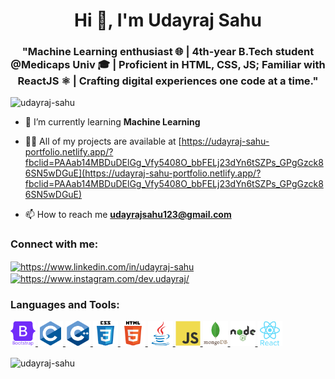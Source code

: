 <h1 align="center">Hi 👋, I'm Udayraj Sahu</h1>
<h3 align="center">"Machine Learning enthusiast 🌐 | 4th-year B.Tech student @Medicaps Univ 🎓 | Proficient in HTML, CSS, JS; Familiar with ReactJS ⚛️ | Crafting digital experiences one code at a time."</h3>

<p align="left"> <img src="https://komarev.com/ghpvc/?username=udayraj-sahu&label=Profile%20views&color=0e75b6&style=flat" alt="udayraj-sahu" /> </p>

- 🌱 I’m currently learning **Machine Learning**

- 👨‍💻 All of my projects are available at [https://udayraj-sahu-portfolio.netlify.app/?fbclid=PAAab14MBDuDElGg_Vfy5408O_bbFELj23dYn6tSZPs_GPgGzck86SN5wDGuE](https://udayraj-sahu-portfolio.netlify.app/?fbclid=PAAab14MBDuDElGg_Vfy5408O_bbFELj23dYn6tSZPs_GPgGzck86SN5wDGuE)

- 📫 How to reach me **udayrajsahu123@gmail.com**

<h3 align="left">Connect with me:</h3>
<p align="left">
<a href="https://linkedin.com/in/https://www.linkedin.com/in/udayraj-sahu" target="blank"><img align="center" src="https://raw.githubusercontent.com/rahuldkjain/github-profile-readme-generator/master/src/images/icons/Social/linked-in-alt.svg" alt="https://www.linkedin.com/in/udayraj-sahu" height="30" width="40" /></a>
<a href="https://instagram.com/https://www.instagram.com/dev.udayraj/" target="blank"><img align="center" src="https://raw.githubusercontent.com/rahuldkjain/github-profile-readme-generator/master/src/images/icons/Social/instagram.svg" alt="https://www.instagram.com/dev.udayraj/" height="30" width="40" /></a>
</p>

<h3 align="left">Languages and Tools:</h3>
<p align="left"> <a href="https://getbootstrap.com" target="_blank" rel="noreferrer"> <img src="https://raw.githubusercontent.com/devicons/devicon/master/icons/bootstrap/bootstrap-plain-wordmark.svg" alt="bootstrap" width="40" height="40"/> </a> <a href="https://www.cprogramming.com/" target="_blank" rel="noreferrer"> <img src="https://raw.githubusercontent.com/devicons/devicon/master/icons/c/c-original.svg" alt="c" width="40" height="40"/> </a> <a href="https://www.w3schools.com/cpp/" target="_blank" rel="noreferrer"> <img src="https://raw.githubusercontent.com/devicons/devicon/master/icons/cplusplus/cplusplus-original.svg" alt="cplusplus" width="40" height="40"/> </a> <a href="https://www.w3schools.com/css/" target="_blank" rel="noreferrer"> <img src="https://raw.githubusercontent.com/devicons/devicon/master/icons/css3/css3-original-wordmark.svg" alt="css3" width="40" height="40"/> </a> <a href="https://www.w3.org/html/" target="_blank" rel="noreferrer"> <img src="https://raw.githubusercontent.com/devicons/devicon/master/icons/html5/html5-original-wordmark.svg" alt="html5" width="40" height="40"/> </a> <a href="https://www.java.com" target="_blank" rel="noreferrer"> <img src="https://raw.githubusercontent.com/devicons/devicon/master/icons/java/java-original.svg" alt="java" width="40" height="40"/> </a> <a href="https://developer.mozilla.org/en-US/docs/Web/JavaScript" target="_blank" rel="noreferrer"> <img src="https://raw.githubusercontent.com/devicons/devicon/master/icons/javascript/javascript-original.svg" alt="javascript" width="40" height="40"/> </a> <a href="https://www.mongodb.com/" target="_blank" rel="noreferrer"> <img src="https://raw.githubusercontent.com/devicons/devicon/master/icons/mongodb/mongodb-original-wordmark.svg" alt="mongodb" width="40" height="40"/> </a> <a href="https://nodejs.org" target="_blank" rel="noreferrer"> <img src="https://raw.githubusercontent.com/devicons/devicon/master/icons/nodejs/nodejs-original-wordmark.svg" alt="nodejs" width="40" height="40"/> </a> <a href="https://reactjs.org/" target="_blank" rel="noreferrer"> <img src="https://raw.githubusercontent.com/devicons/devicon/master/icons/react/react-original-wordmark.svg" alt="react" width="40" height="40"/> </a> </p>

<p><img align="center" src="https://github-readme-stats.vercel.app/api/top-langs?username=udayraj-sahu&show_icons=true&locale=en&layout=compact" alt="udayraj-sahu" /></p>
